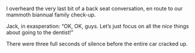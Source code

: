  I overheard the very last bit of a back seat conversation, en route to our mammoth biannual family check-up. 

 Jack, in exasperation: “OK, OK, guys. Let’s just focus on all the _nice_ things about going to the dentist!” 

 There were three full seconds of silence before the entire car cracked up. 